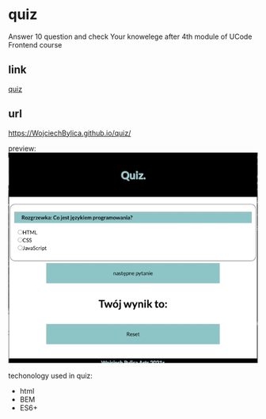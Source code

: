 # quiz
Answer 10 question and check Your knowelege after 4th module of UCode Frontend course
## link
[quiz](https://WojciechBylica.github.io/quiz/)

## url
https://WojciechBylica.github.io/quiz/

preview:
![quiz preview](/images/quiz_preview.gif)

techonology used in quiz:
- html
- BEM
- ES6+